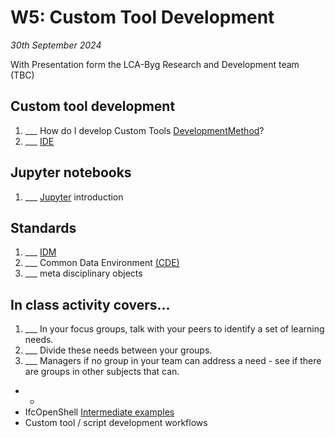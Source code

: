 # W5: Custom Tool Development

*30th September 2024*

With Presentation form the LCA-Byg Research and Development team (TBC)

## Custom tool development
1. ___ How do I develop Custom Tools [DevelopmentMethod](/Concepts/DevelopmentMethod)?
1. ___ [IDE](/Concepts/IDE)

## Jupyter notebooks
1. ___ [Jupyter] introduction

## Standards
1. ___ [IDM](/Concepts/IDM)
1. ___ Common Data Environment [(CDE)](/Concepts/CDE)
1. ___ meta disciplinary objects

## In class activity covers...

1. ___ In your focus groups, talk with your peers to identify a set of learning needs.
2. ___ Divide these needs between your groups.
3. ___ Managers if no group in your team can address a need - see if there are groups in other subjects that can.

* * 
* IfcOpenShell [Intermediate examples](/Examples/IfcOpenShell/Intermediate)
* Custom tool / script development workflows

[Jupyter]: /Concepts/Jupyter

